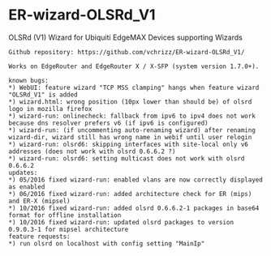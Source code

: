 # ER-wizard-OLSRd_V1
OLSRd (V1) Wizard for Ubiquiti EdgeMAX Devices supporting Wizards

    Github repository: https://github.com/vchrizz/ER-wizard-OLSRd_V1/

    Works on EdgeRouter and EdgeRouter X / X-SFP (system version 1.7.0+).

    known bugs:
    *) WebUI: feature wizard "TCP MSS clamping" hangs when feature wizard "OLSRd_V1" is added
    *) wizard.html: wrong position (10px lower than should be) of olsrd logo in mozilla firefox
    *) wizard-run: onlinecheck: fallback from ipv6 to ipv4 does not work because dns resolver prefers v6 (if ipv6 is configured)
    *) wizard-run: (if uncommenting auto-renaming wizard) after renaming wizard-dir, wizard still has wrong name in webif until user relogin
    *) wizard-run: olsrd6: skipping interfaces with site-local only v6 addresses (does not work with olsrd 0.6.6.2 ?)
    *) wizard-run: olsrd6: setting multicast does not work with olsrd 0.6.6.2
    updates:
    *) 05/2016 fixed wizard-run: enabled vlans are now correctly displayed as enabled
    *) 06/2016 fixed wizard-run: added architecture check for ER (mips) and ER-X (mipsel)
    *) 10/2016 fixed wizard-run: added olsrd 0.6.6.2-1 packages in base64 format for offline installation
    *) 10/2016 fixed wizard-run: updated olsrd packages to version 0.9.0.3-1 for mipsel architecture
    feature requests:
    *) run olsrd on localhost with config setting "MainIp"
